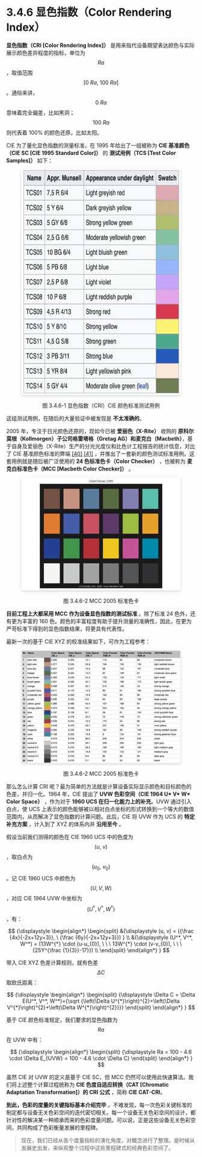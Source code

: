 
# 3.4.6 显色指数（Color Rendering Index）

**显色指数（CRI [Color Rendering Index]）** 是用来指代设备期望表达颜色与实际展示颜色差异程度的指标，单位为 $$Ra$$ ，取值范围 $$[0 \ Ra, \ 100 \ Ra]$$ 。通俗来讲， $$0 \ Ra$$ 意味着完全偏差，比如黑洞； $$100 \ Ra$$ 则代表着 100% 的颜色还原，比如太阳。

CIE 为了量化显色指数的测量标准，在 1995 年给出了一组被称为 **CIE 基准颜色（CIE SC [CIE 1995 Standard Color]）** 的 **测试用例（TCS [Test Color Samples]）** 如下：

<center>
<figure>
   <img style="border-radius: 0.3125em;
      box-shadow: 0 2px 4px 0 rgba(34,36,38,.12),0 2px 10px 0 rgba(34,36,38,.08);" 
      width = "600" height = "600"
      src="../../Pictures/CIE_Test_color_samples.png" alt="">
   <figcaption>
      <p>图 3.4.6-1 显色指数（CRI）CIE 颜色标准测试用例</p>
   </figcaption>
</figure>
</center>

这组测试用例，在随后的大量验证中被发现是 **不太准确的**。

2005 年，专注于日光颜色还原的，现如今已被 **爱丽色（X-Rite）** 收购的 **原科尔莫根（Kollmorgen）子公司格雷塔格（Gretag AG）和麦克白（Macbeth）**，基于自身及爱丽色（X-Rite）生产的分光光度仪和比色计工程报告的统计信息，对比了 CIE 基准颜色标准的弊端 [\[40\]][ref] [\[41\]][ref] ，并推出了一套新的颜色测试标准用例。这套用例就是随后被广泛使用的 **24 色标准色卡（Color Checker）** ，也被称为 **麦克白标准色卡（MCC [Macbeth Color Checker]）** 。

<center>
<figure>
   <img style="border-radius: 0.3125em;
      box-shadow: 0 2px 4px 0 rgba(34,36,38,.12),0 2px 10px 0 rgba(34,36,38,.08);" 
      width = "600" height = "300"
      src="../../Pictures/MCC%202005.png" alt="">
   <figcaption>
      <p>图 3.4.6-2 MCC 2005 标准色卡</p>
   </figcaption>
</figure>
</center>

**目前工程上大都采用 MCC 作为设备显色指数的测试标准** 。除了标准 24 色外，还有更为丰富的 160 色。颜色的丰富程度有助于提升测量的准确性，因此，在更为严苛标准下得到的显色指数结果，将更具有代表性。

最新一次的基于 CIE XYZ 的校准结果如下，可作为工程参考：

<center>
<figure>
   <img style="border-radius: 0.3125em;
      box-shadow: 0 2px 4px 0 rgba(34,36,38,.12),0 2px 10px 0 rgba(34,36,38,.08);" 
      width = "600" height = "300"
      src="../../Pictures/MCC%202005%20table.png" alt="">
   <figcaption>
      <p>图 3.4.6-2 MCC 2005 标准色卡</p>
   </figcaption>
</figure>
</center>

那么怎么计算 CRI 呢？最为简单的方法就是计算设备实际显示颜色和目标颜色的色差，并归一化。1964 年，CIE 提出了 **UVW 色彩空间（CIE 1964 U\* V\* W\* Color Space）** ，作为对于 **1960 UCS 在归一化能力上的补充**。UVW 通过引入白点，使 UCS 上表示的颜色能够被以相对白点坐标的形式转换到一个等大的数值范围内，从而解决了显色指数的计算问题。此后，CIE 将 UVW 作为 UCS 的 **特定补充方案** ，计入到了 XYZ 的体系内并 **沿用至今** 。

假设当前我们测得的颜色在 CIE 1960 UCS 中的色度为 $$(u,\ v)$$ ，取白点为 $$(u_0,\ v_0)$$ 。记 CIE 1960 UCS 中颜色为 $$(U, V, W)$$ ，对应 CIE 1964 UVW 中坐标为 $$(U^*, V^*, W^*)$$ ，有：

$$
{\displaystyle 
 \begin{align*}
 \begin{split} 
   &{\displaystyle (u, v) = ({\frac  {4x}{-2x+12y+3}}, \ {\frac  {6y}{-2x+12y+3}}) } \\
   &{\displaystyle (U^*, V^*, W^*)   = (13W^{*} \cdot (u-u_{0}), \ \ \ 13W^{*} \cdot (v-v_{0}), \ \ \ {25Y^{\frac {1}{3}}-17}}) \\
 \end{split}
 \end{align*}
}
$$

带入 CIE XYZ 色差计算规则，就有色差 $$\Delta C$$ 取欧氏距离：

$$
{\displaystyle 
 \begin{align*}
 \begin{split} 
   {\displaystyle \Delta C = \Delta E(U^*, V^*, W^*)={\sqrt {\left(\Delta U^{*}\right)^{2}+\left(\Delta V^{*}\right)^{2}+\left(\Delta W^{*}\right)^{2}}}}
 \end{split}
 \end{align*}
}
$$

基于 CIE 颜色标准规定，我们要求的显色指数为 $$Ra$$ 在 UVW 中有：

$$
{\displaystyle 
 \begin{align*}
 \begin{split} 
   {\displaystyle Ra = 100 - 4.6 \cdot \Delta E_{UVW} = 100 - 4.6 \cdot \Delta C}
 \end{split}
 \end{align*}
}
$$

虽然 CIE 对 UVW 的定义是基于 CIE SC，但 MCC 仍然可以使用此快速算法。我们将上述整个计算过程统称为 **CIE 色度自适应转换（CAT [Chromatic Adaptation Transformation]）的 CRI 公式** ，简称 **CIE CAT-CRI**。

**到此，色彩的度量的关键指标基本介绍完毕** 。不难发现，每一次色彩关键标准的制定都与设备无关色彩空间的迭代密切相关。每一个设备无关色彩空间的设计，都针对性的解决某一种顺承而来的色彩度量问题。可以说，正是这些设备无关色彩空间，共同构成了色彩衡量发展的里程碑。

>现在，我们已经从各个度量指标的演化角度，对概念进行了整理。是时候从发展史出发，来纵观整个过程中这些里程碑式的经典色彩空间了。


[ref]: References_3.md
